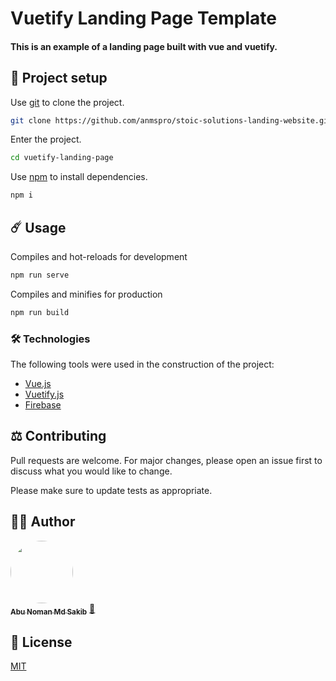 # Vuetify Landing Page Template

#### This is an example of a landing page built with vue and vuetify.

## 🚀 Project setup

Use [git](https://git-scm.com/) to clone the project.

```bash
git clone https://github.com/anmspro/stoic-solutions-landing-website.git
```

Enter the project.

```bash
cd vuetify-landing-page
```

Use [npm](https://www.npmjs.com/) to install dependencies.

```bash
npm i
```

## ☄️ Usage

Compiles and hot-reloads for development

```bash
npm run serve
```

Compiles and minifies for production

```bash
npm run build
```

### 🛠️ Technologies

The following tools were used in the construction of the project:

- [Vue.js](https://vuejs.org/)
- [Vuetify.js](https://vuetifyjs.com/)
- [Firebase](https://firebase.google.com/)

## ⚖️ Contributing

Pull requests are welcome. For major changes, please open an issue first to discuss what you would like to change.

Please make sure to update tests as appropriate.

## 👷‍♂️ Author

<a href="https://github.com/anmspro">
 <img style="border-radius: 50%;" src="https://avatars.githubusercontent.com/u/33668152?v=4" width="100px;" alt=""/>
 <br />
 <sub><b>Abu Noman Md Sakib</b></sub></a> <a href="https://github.com/anmspro" title="Github">🚀</a>

## 🔑 License

[MIT](https://github.com/anmspro/stoic-solutions-landing-website/blob/master/LICENSE)
